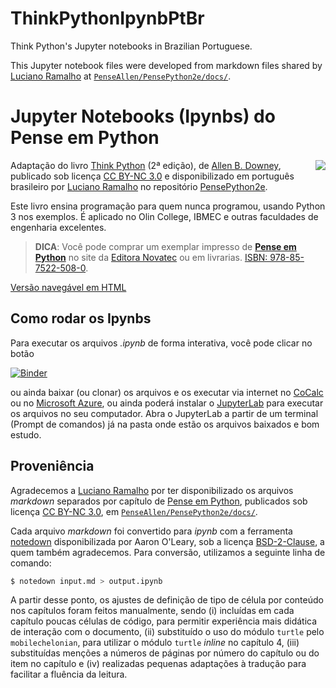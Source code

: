 # ThinkPythonIpynbPtBr
Think Python's Jupyter notebooks in Brazilian Portuguese.

This Jupyter notebook files were developed from markdown files shared by [Luciano Ramalho](https://github.com/ramalho) at [`PenseAllen/PensePython2e/docs/`](https://github.com/PenseAllen/PensePython2e/tree/master/docs).

# Jupyter Notebooks (Ipynbs) do Pense em Python

<a href="https://novatec.com.br/livros/pense-em-python/"><img src="https://github.com/PenseAllen/PensePython2e/raw/master/img/Capa_PenseEmPython167x232.png" align="right" style="margin-left: 20px;"></a>

Adaptação do livro [Think Python](http://greenteapress.com/wp/think-python-2e/) (2ª edição), de [Allen B. Downey](https://github.com/AllenDowney), publicado sob licença [CC BY-NC 3.0](LICENSE.md) e disponibilizado em português brasileiro por [Luciano Ramalho](https://github.com/thoughtworks) no repositório [PensePython2e](https://github.com/PenseAllen/PensePython2e).

Este livro ensina programação para quem nunca programou, usando Python 3 nos exemplos. É aplicado no Olin College, IBMEC e outras faculdades de engenharia excelentes.

> __DICA__: Você pode comprar um exemplar impresso de [__Pense em Python__](https://novatec.com.br/livros/pense-em-python/) no site da [Editora Novatec](https://novatec.com.br/livros/pense-em-python/) ou em livrarias. [ISBN: 978-85-7522-508-0](https://novatec.com.br/livros/pense-em-python/).

[Versão navegável em HTML](https://PenseAllen.github.io/PensePython2e/)


## Como rodar os Ipynbs

Para executar os arquivos _.ipynb_ de forma interativa, você pode clicar no botão

[![Binder](https://mybinder.org/badge_logo.svg)](https://mybinder.org/v2/gh/cfsouza/PensePython2e-Ipynb/master)

ou ainda baixar (ou clonar) os arquivos e os executar via internet no [CoCalc](www.cocalc.com) ou no [Microsoft Azure](https://notebooks.azure.com), ou ainda poderá instalar o [JupyterLab](https://github.com/jupyterlab/jupyterlab) para executar os arquivos no seu computador. Abra o JupyterLab a partir de um terminal (Prompt de comandos) já na pasta onde estão os arquivos baixados e bom estudo.

## Proveniência

Agradecemos a [Luciano Ramalho](https://github.com/ramalho) por ter disponibilizado os arquivos _markdown_ separados por capítulo de [Pense em Python](https://novatec.com.br/livros/pense-em-python/), publicados sob licença [CC BY-NC 3.0](LICENSE.md), em [`PenseAllen/PensePython2e/docs/`](https://github.com/PenseAllen/PensePython2e/tree/master/docs).

Cada arquivo _markdown_ foi convertido para _ipynb_ com a ferramenta [notedown](https://github.com/aaren/notedown) disponibilizada por Aaron O'Leary, sob a licença [BSD-2-Clause](https://github.com/aaren/notedown/blob/master/LICENSE), a quem também agradecemos. Para conversão, utilizamos a seguinte linha de comando:

```bash
$ notedown input.md > output.ipynb
```

A partir desse ponto, os ajustes de definição de tipo de célula por conteúdo nos capítulos foram feitos manualmente, sendo (i) incluídas em cada capítulo poucas células de código, para permitir experiência mais didática de interação com o documento, (ii) substituído o uso do módulo `turtle` pelo `mobilechelonian`, para utilizar o módulo `turtle` _inline_ no capítulo 4, (iii) substituídas menções a números de páginas por número do capítulo ou do item no capítulo e (iv) realizadas pequenas adaptações à tradução para facilitar a fluência da leitura.

